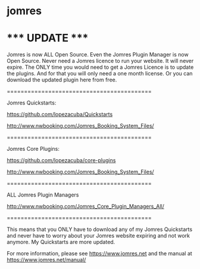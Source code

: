 # jomres

# *** UPDATE ***
Jomres is now ALL Open Source. Even the Jomres Plugin Manager is now Open Source. Never need a Jomres licence to run your website. It will never expire. The ONLY time you would need to get a Jomres Licence is to update the plugins. And for that you will only need a one month license. Or you can download the updated plugin here from free.

==========================================

Jomres Quickstarts:

https://github.com/lopezacuba/Quickstarts

http://www.nwbooking.com/Jomres_Booking_System_Files/

==========================================

Jomres Core Plugins:

https://github.com/lopezacuba/core-plugins

http://www.nwbooking.com/Jomres_Booking_System_Files/

==========================================

ALL Jomres Plugin Managers

http://www.nwbooking.com/Jomres_Core_Plugin_Managers_All/

==========================================

This means that you ONLY have to download any of my Jomres Quickstarts and never have to worry about your Jomres website expiring and not work anymore. My Quickstarts are more updated.

For more information, please see https://www.jomres.net and the manual at https://www.jomres.net/manual/
